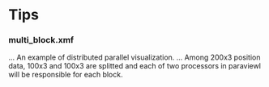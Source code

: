 # Tips

### multi_block.xmf
... An example of distributed parallel visualization.
... Among 200x3 position data, 100x3 and 100x3 are splitted and each of two processors in paraviewl will be responsible for each block.
